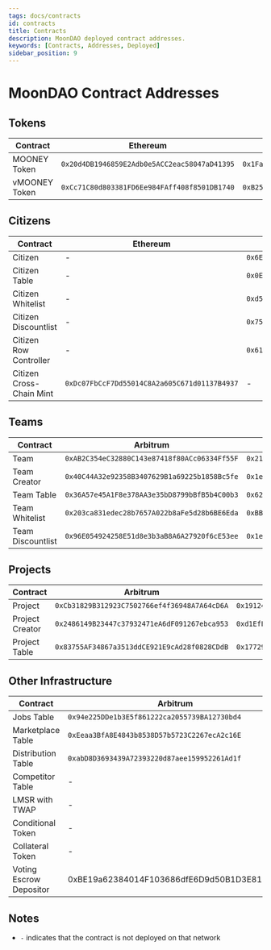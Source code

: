```yaml
---
tags: docs/contracts
id: contracts
title: Contracts
description: MoonDAO deployed contract addresses.
keywords: [Contracts, Addresses, Deployed]
sidebar_position: 9
---
```

# MoonDAO Contract Addresses

## Tokens

| Contract | Ethereum | Arbitrum | Base | Polygon | Sepolia |
| -------- | -------- | -------- | ---- | ------- | ------- |
| MOONEY Token | `0x20d4DB1946859E2Adb0e5ACC2eac58047aD41395` | `0x1Fa56414549BdccBB09916f61f0A5827f779a85c` | `0x6585a54A98fADA893904EB8A9E9CDFb927bddf39` | 0x74ac7664abb1c8fa152d41bb60e311a663a41c7e | `0x85A3C597F43B0cCE657793Cf31b05DF6969FBD2C` |
| vMOONEY Token | `0xCc71C80d803381FD6Ee984FAff408f8501DB1740` | `0xB255c74F8576f18357cE6184DA033c6d93C71899` | `0x7f8f1B45c3FD6Be4F467520Fc1Cf030d5CaBAcF5` | 0xe2d1BFef0A642B717d294711356b468ccE68BEa6 | `0xA4F6A4B135b9AF7909442A7a3bF7797b61e609b1` |

## Citizens

| Contract | Ethereum | Arbitrum | Base | Sepolia | Arbitrum Sepolia |
| -------- | -------- | -------- | ---- | ------- | ---------------- |
| Citizen | - | `0x6E464F19e0fEF3DB0f3eF9FD3DA91A297DbFE002` | - | `0x48A0E8B6A86a05aeA3C544B7A9916F6FaFb88d8a` | `0x853d6B4BA61115810330c7837FDD24D61CBab855` |
| Citizen Table | - | `0x0Eb1dF01b34cEDAFB3148f07D013793b557470d1` | - | `0xbddE39D8b7098c9Dfb86b1fA91f7746f3Ff4dAcC` | `0xfF3F124D91D6eD6A47e1066473a78AaEde4c2fbe` |
| Citizen Whitelist | - | `0xd594DBF360D666c94615Fb186AF3cB1018Be1616` | - | `0x63A4EBd450e4A291b73f18D08ac755a009d5Bb56` | `0x0c7dfCC2B97fAAFD852cEaf62B0CD02BdEa4774A` |
| Citizen Discountlist | - | `0x755D48e6C3744B723bd0326C57F99A92a3Ca3287` | - | `0x4d6CE01C1ebae5771D8411474fEf69af2d4CdfFa` | `0xef813421ea5e6bc8d8Ad09E08912149C4b115EcB` |
| Citizen Row Controller | - | `0x614a00807b1e589E17b5dD2F805906e529Ae686e` | - | `0x80620708C104633Ca9Ae6cbCb0768F66d9b13E25` | `0x18A0f907575b0387CcFEaa40e694FF1E83Fe5F18` |
| Citizen Cross-Chain Mint | `0xDc07FbCcF7Dd55014C8A2a605C671d01137B4937` | - | `0xe5709Bc44427DCEF81fF2F718DFc6A032fD23bbF` | - | `0xF4f865fA947376f47C74ffD05dd59763c0824bAD` |

## Teams

| Contract | Arbitrum | Sepolia |
| -------- | -------- | ------- |
| Team | `0xAB2C354eC32880C143e87418f80ACc06334Ff55F` | `0x21d2C4bEBd1AEb830277F8548Ae30F505551f961` |
| Team Creator | `0x40C44A32e92358B3407629B1a69225b1858Bc5fe` | `0x1eafC528435e49Af2b3E970A12Ab2Dddb929bAc1` |
| Team Table | `0x36A57e45A1F8e378AA3e35bD8799bBfB5b4C00b3` | `0x6227dBa1e0AbBf6bdc5855327D2293012b91cfeB` |
| Team Whitelist | `0x203ca831edec28b7657A022b8aFe5d28b6BE6Eda` | `0xBB22b6bfb410e62BC103CA6cAcc342bEe42117aA` |
| Team Discountlist | `0x96E054924258E51d8e3b3aB8A6A27920f6cE53ee` | `0x1e638C6120d7eF07e0978b68e22CD80bf5E70986` |

## Projects

| Contract | Arbitrum | Sepolia | Arbitrum Sepolia |
| -------- | -------- | ------- | ---------------- |
| Project | `0xCb31829B312923C7502766ef4f36948A7A64cD6A` | `0x19124F594c3BbCb82078b157e526B278C8E9EfFc` | `0xDC35Dc4F7610678B0389157522734b79ea464101` |
| Project Creator | `0x2486149B23447c37932471eA6dF091267ebca953` | `0xd1EfE13758b73F2Db9Ed19921eB756fbe4C26E2D` | `0xde26EcE3C1Ec58057348e3a7B28359c8cDfae56A` |
| Project Table | `0x83755AF34867a3513ddCE921E9cAd28f0828CDdB` | `0x17729AFF287d9873F5610c029A5Db814e428e97a` | `0x51a5cA8966cA71ac0A0D58DbeF2ec6a932e1490E` |

## Other Infrastructure

| Contract | Arbitrum | Sepolia | Arbitrum Sepolia |
| -------- | -------- | ------- | ---------------- |
| Jobs Table | `0x94e225DDe1b3E5f861222ca2055739BA12730bd4` | `0x948a3c9057780002286f7e3Dd22699d13b4Ff76d` | `0x97F9F6DC65b57af7E0B0CB32E5E3153af14E3332` |
| Marketplace Table | `0xEeaa3BfA8E4843b8538D57b5723C2267ecA2c16E` | `0x46025c3b96B01d551274Ba7AdC6057FD15E0923b` | `0xE632A675C305F0aF36b1514e924BE99DC1AB9884` |
| Distribution Table | `0xabD8D3693439A72393220d87aee159952261Ad1f` | `0x5217A95F335cd026c877Eb5C1B0Ae6C82945178D` | `0x9f0496702Df4889C17b7c6Ef88c74ee0dF14998e` |
| Competitor Table | - | `0x9057Fff69e8b016a214C4f894430F71dad50b42c` | `0x18200Aec1FE277bbA7cA3cBfecF822F099807fFd` |
| LMSR with TWAP | - | `0x0087fCc0aF33B00a9AF2f98Eb6788Ffb72bC1C51` | `0xbd10F66098e123Aa036f7cb1E747e76bbe849eBe` |
| Conditional Token | - | `0xC3B0a34fb9a1c5F9464D7249BF564117e1fe6dE8` | `0xa0B1b14515C26acb193cb45Be5508A8A46109a27` |
| Collateral Token | - | `0x8cfF28F922AeEe80d3a0663e735681469F7374c6` | `0xA441f20115c868dc66bC1977E1c17D4B9A0189c7` |
| Voting Escrow Depositor | 0xBE19a62384014F103686dfE6D9d50B1D3E81B2d0 | - | - |

## Notes

* `-` indicates that the contract is not deployed on that network